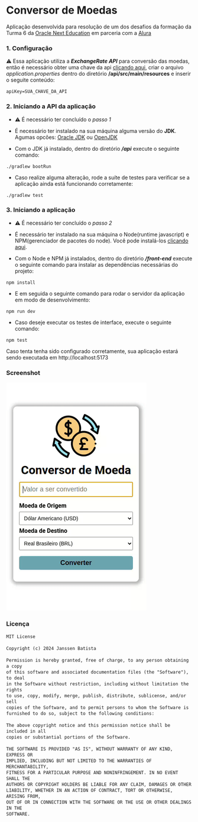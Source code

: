 # Conversor de Moedas

Aplicação desenvolvida para resolução de um dos desafios da formação da Turma 6 da [Oracle Next Education](https://www.oracle.com/br/education/oracle-next-education/) em parceria com a [Alura](https://www.alura.com.br/)

### 1. Configuração

⚠️ Essa aplicação utiliza a ***ExchangeRate API*** para conversão das moedas, então é necessário obter uma chave da api [clicando aqui](https://app.exchangerate-api.com/), criar o arquivo *application.properties* dentro do diretório **/api/src/main/resources** e inserir o seguite conteúdo:

```
apiKey=SUA_CHAVE_DA_API
```

### 2. Iniciando a API da aplicação

- ⚠️  É necessário ter concluído o *passo 1*

- É necessário ter instalado na sua máquina alguma versão do **JDK**. Agumas opcões: [Oracle JDK](https://www.oracle.com/java/technologies/downloads/) ou [OpenJDK](https://openjdk.org/)
- Com o JDK já instalado, dentro do diretório ***/api*** execute o seguinte comando:

```
./gradlew bootRun
```

- Caso realize alguma alteração, rode a suíte de testes para verificar se a aplicação ainda está funcionando corretamente:

```
./gradlew test
```

### 3. Iniciando a aplicação

- ⚠️  É necessário ter concluído o *passo 2*
- É necessário ter instalado na sua máquina o Node(runtime javascript) e NPM(gerenciador de pacotes do node). Você pode instalá-los [clicando aqui](https://nodejs.org/).

- Com o Node e NPM já instalados, dentro do diretório ***/front-end*** execute o seguinte comando para instalar as dependências necessárias do projeto:

```
npm install
```

- E em seguida o seguinte comando para rodar o servidor da aplicação em modo de desenvolvimento:

```
npm run dev
```

- Caso deseje executar os testes de interface, execute o seguinte comando:

```
npm test
```

Caso tenta tenha sido configurado corretamente, sua aplicação estará sendo executada em http://localhost:5173

### Screenshot

<div>
    <img src="screenshots/currency-converter.gif" />
</div>

### Licença

```
MIT License

Copyright (c) 2024 Janssen Batista

Permission is hereby granted, free of charge, to any person obtaining a copy
of this software and associated documentation files (the "Software"), to deal
in the Software without restriction, including without limitation the rights
to use, copy, modify, merge, publish, distribute, sublicense, and/or sell
copies of the Software, and to permit persons to whom the Software is
furnished to do so, subject to the following conditions:

The above copyright notice and this permission notice shall be included in all
copies or substantial portions of the Software.

THE SOFTWARE IS PROVIDED "AS IS", WITHOUT WARRANTY OF ANY KIND, EXPRESS OR
IMPLIED, INCLUDING BUT NOT LIMITED TO THE WARRANTIES OF MERCHANTABILITY,
FITNESS FOR A PARTICULAR PURPOSE AND NONINFRINGEMENT. IN NO EVENT SHALL THE
AUTHORS OR COPYRIGHT HOLDERS BE LIABLE FOR ANY CLAIM, DAMAGES OR OTHER
LIABILITY, WHETHER IN AN ACTION OF CONTRACT, TORT OR OTHERWISE, ARISING FROM,
OUT OF OR IN CONNECTION WITH THE SOFTWARE OR THE USE OR OTHER DEALINGS IN THE
SOFTWARE.
```


